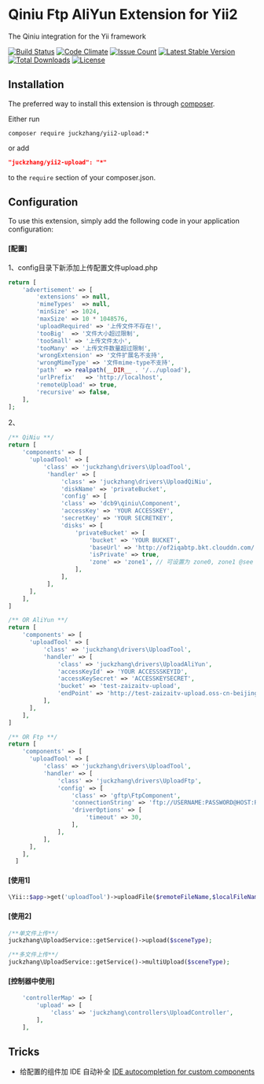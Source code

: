 Qiniu Ftp AliYun Extension for Yii2
=================

The Qiniu integration for the Yii framework

[![Build Status](https://travis-ci.org/juckzhang/yii2-upload.svg)](https://travis-ci.org/juckzhang/yii2-upload)
[![Code Climate](https://codeclimate.com/github/juckzhang/yii2-upload/badges/gpa.svg)](https://codeclimate.com/github/juckzhang/yii2-upload)
[![Issue Count](https://codeclimate.com/github/juckzhang/yii2-upload/badges/issue_count.svg)](https://codeclimate.com/github/juckzhang/yii2-upload)
[![Latest Stable Version](https://poser.pugx.org/juckzhang/yii2-upload/version)](https://packagist.org/packages/juckzhang/yii2-upload)
[![Total Downloads](https://poser.pugx.org/juckzhang/yii2-upload/downloads)](https://packagist.org/packages/juckzhang/yii2-upload)
[![License](https://poser.pugx.org/juckzhang/yii2-upload/license)](https://packagist.org/packages/juckzhang/yii2-upload)

Installation
--------------------

The preferred way to install this extension is through [composer](http://getcomposer.org/download/).

Either run

```
composer require juckzhang/yii2-upload:*
```

or add

```json
"juckzhang/yii2-upload": "*"
```

to the `require` section of your composer.json.


Configuration
--------------------

To use this extension, simply add the following code in your application configuration:

#### [配置]
1、config目录下新添加上传配置文件upload.php
```php
return [
    'advertisement' => [
        'extensions' => null,
        'mimeTypes'  => null,
        'minSize' => 1024,
        'maxSize' => 10 * 1048576,
        'uploadRequired' => '上传文件不存在!',
        'tooBig'  => '文件大小超过限制',
        'tooSmall' => '上传文件太小',
        'tooMany' => '上传文件数量超过限制',
        'wrongExtension' => '文件扩展名不支持',
        'wrongMimeType' => '文件mime-type不支持',
        'path'  => realpath(__DIR__ . '/../upload'),
        'urlPrefix'   => 'http://localhost',
        'remoteUpload' => true,
        'recursive' => false,
    ],
];
```
2、
```php
/** QiNiu **/
return [
    'components' => [
      'uploadTool' => [
          'class' => 'juckzhang\drivers\UploadTool',
           'handler' => [
               'class' => 'juckzhang\drivers\UploadQiNiu',
               'diskName' => 'privateBucket',
               'config' => [
               'class' => 'dcb9\qiniu\Component',
               'accessKey' => 'YOUR ACCESSKEY',
               'secretKey' => 'YOUR SECRETKEY',
               'disks' => [
                   'privateBucket' => [
                       'bucket' => 'YOUR BUCKET',
                       'baseUrl' => 'http://of2iqabtp.bkt.clouddn.com/',
                       'isPrivate' => true,
                       'zone' => 'zone1', // 可设置为 zone0, zone1 @see \Qiniu\Zone
                   ],
               ],
           ],
      ],
    ],
]

/** OR AliYun **/
return [
    'components' => [
      'uploadTool' => [
          'class' => 'juckzhang\drivers\UploadTool',
          'handler' => [
              'class' => 'juckzhang\drivers\UploadAliYun',
              'accessKeyId' => 'YOUR ACCESSSKEYID',
              'accessKeySecret' => 'ACCESSKEYSECRET',
              'bucket' => 'test-zaizaitv-upload',
              'endPoint' => 'http://test-zaizaitv-upload.oss-cn-beijing.aliyuncs.com',
          ],
      ],
    ],
]

/** OR Ftp **/
return [
    'components' => [
      'uploadTool' => [
          'class' => 'juckzhang\drivers\UploadTool',
          'handler' => [
              'class' => 'juckzhang\drivers\UploadFtp',
              'config' => [
                  'class' => 'gftp\FtpComponent',
                  'connectionString' => 'ftp://USERNAME:PASSWORD@HOST:PORT',
                  'driverOptions' => [
                      'timeout' => 30,
                  ],
              ],
          ],
      ],
    ],
  ]

```

#### [使用1]
```php
\Yii::$app->get('uploadTool')->uploadFile($remoteFileName,$localFileName);
```

#### [使用2]
```php
/**单文件上传**/
juckzhang\UploadService::getService()->upload($sceneType);

/**多文件上传**/
juckzhang\UploadService::getService()->multiUpload($sceneType);
```

#### [控制器中使用]
```php
    'controllerMap' => [
        'upload' => [
            'class' => 'juckzhang\controllers\UploadController',
        ],
    ],
```

Tricks
--------------------

* 给配置的组件加 IDE 自动补全 [IDE autocompletion for custom components](https://github.com/samdark/yii2-cookbook/blob/master/book/ide-autocompletion.md)
